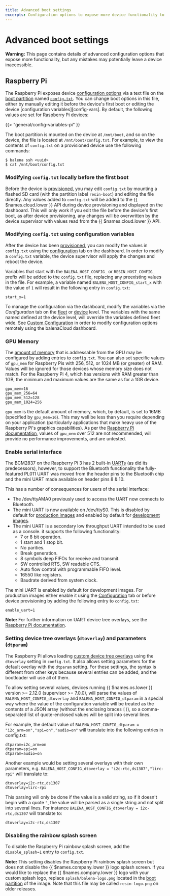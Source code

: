 ```yaml
---
title: Advanced boot settings
excerpts: Configuration options to expose more device functionality to {{ $names.os.lower }}
---
```


# Advanced boot settings

__Warning:__ This page contains details of advanced configuration options that expose more functionality, but any mistakes may potentially leave a device inaccessible.

## Raspberry Pi

The Raspberry Pi exposes device [configuration options][config-txt] via a text file on the [boot partition][boot-partition] named [`config.txt`][config-txt]. You can change boot options in this file, either by manually editing it before the device's first boot or editing the device [configuration variables][config-vars]. By default, the following values are set for Raspberry Pi devices:

{{> "general/config-variables-pi" }}

The boot partition is mounted on the device at `/mnt/boot`, and so on the device, the file is located at `/mnt/boot/config.txt`. For example, to view the contents of `config.txt` on a provisioned device use the following commands:

```shell
$ balena ssh <uuid>
$ cat /mnt/boot/config.txt
```

### Modifying `config.txt` locally before the first boot

Before the device is [provisioned][device-provisioning], you may edit `config.txt` by mounting a flashed SD card (with the partition label `resin-boot`) and editing the file directly. Any values added to `config.txt` will be added to the {{ $names.cloud.lower }} API during device provisioning and displayed on the dashboard. This will only work if you edit the file before the device's first boot, as after device provisioning, any changes will be overwritten by the device supervisor with values read from the {{ $names.cloud.lower }} API.

### Modifying `config.txt` using configuration variables

After the device has been [provisioned][device-provisioning], you can modify the values in `config.txt` using the [configuration][configuration] tab on the dashboard. In order to modify a `config.txt` variable, the device supervisor will apply the changes and reboot the device.

Variables that start with the `BALENA_HOST_CONFIG_` or `RESIN_HOST_CONFIG_` prefix will be added to the `config.txt` file, replacing any preexisting values in the file. For example, a variable named `BALENA_HOST_CONFIG_start_x` with the value of `1` will result in the following entry in `config.txt`:

```
start_x=1
```

To manage the configuration via the dashboard, modify the variables via the *Configuration* tab on the [fleet][configuration-fleet] or [device][configuration-device] level. The variables with the same named defined at the device level, will override the variables defined fleet wide. See [Custom Configuration][custom-configuration] in order to modify configuration options remotely using the balenaCloud dashboard.

### GPU Memory

The [amount of memory][gpu-memory] that is addressable from the GPU may be configured by adding entries to `config.txt`. You can also set specific values of `gpu_mem` for Raspberry Pis with 256, 512, or 1024 MB (or greater) of RAM. Values will be ignored for those devices whose memory size does not match. For the Raspberry Pi 4, which has versions with RAM greater than 1GB, the minimum and maximum values are the same as for a 1GB device.

```
gpu_mem=16
gpu_mem_256=64
gpu_mem_512=128
gpu_mem_1024=256
```

`gpu_mem` is the default amount of memory, which, by default, is set to 16MB (specified by `gpu_mem=16`). This may well be less than you require depending on your application (particularly applications that make heavy use of the Raspberry Pi's graphics capabilities). As per the [Raspberry Pi documentation][gpu-memory], values of `gpu_mem` over 512 are not recommended, will provide no performance improvements, and are untested.

### Enable serial interface

The BCM2837 on the Raspberry Pi 3 has 2 built-in [UARTs][uart] (as did its predecessors), however, to support the Bluetooth functionality the fully-featured PL011 UART was moved from the header pins to the Bluetooth chip and the mini UART made available on header pins 8 & 10.

This has a number of consequences for users of the serial interface:

- The /dev/ttyAMA0 previously used to access the UART now connects to Bluetooth.
- The mini UART is now available on /dev/ttyS0. This is disabled by default for [production images][image-variants] and enabled by default for [development images][image-variants].
- The mini UART is a secondary low throughput UART intended to be used as a console. it supports the following functionality:
  - 7 or 8 bit operation.
  - 1 start and 1 stop bit.
  - No parities.
  - Break generation.
  - 8 symbols deep FIFOs for receive and transmit.
  - SW controlled RTS, SW readable CTS.
  - Auto flow control with programmable FIFO level.
  - 16550 like registers.
  - Baudrate derived from system clock.

The mini UART is enabled by default for development images. For production images either enable it using the [Configuration][configuration] tab or before device provisioning by adding the following entry to `config.txt`:

```
enable_uart=1
```

__Note:__ For further information on UART device tree overlays, see the [Raspberry Pi documentation][uart].

### Setting device tree overlays (`dtoverlay`) and parameters (`dtparam`)

The Raspberry Pi allows loading [custom device tree overlays][device-tree-overlay] using the `dtoverlay` setting in `config.txt`. It also allows setting parameters for the default overlay with the `dtparam` setting. For these settings, the syntax is different from other keys because several entries can be added, and the bootloader will use all of them.

To allow setting several values, devices running {{ $names.os.lower }} version >= 2.12.0  (supervisor >= 7.0.0), will parse the values of `BALENA_HOST_CONFIG_dtoverlay` and `BALENA_HOST_CONFIG_dtparam` in a special way where the value of the configuration variable will be treated as the contents of a JSON array (without the enclosing braces `[]`), so a comma-separated list of quote-enclosed values will be split into several lines.

For example, the default value of `BALENA_HOST_CONFIG_dtparam = "i2c_arm=on","spi=on","audio=on"` will translate into the following entries in config.txt:

```
dtparam=i2c_arm=on
dtparam=spi=on
dtparam=audio=on
```

Another example would be setting several overlays with their own parameters, e.g. `BALENA_HOST_CONFIG_dtoverlay = "i2c-rtc,ds1307","lirc-rpi"` will translate to:

```
dtoverlay=i2c-rtc,ds1307
dtoverlay=lirc-rpi
```

This parsing will only be done if the value is a valid string, so if it doesn't begin with a quote `"`, the value will be parsed as a single string and not split into several lines. For instance `BALENA_HOST_CONFIG_dtoverlay = i2c-rtc,ds1307` will translate to:

```
dtoverlay=i2c-rtc,ds1307
```

### Disabling the rainbow splash screen

To disable the Raspberry Pi rainbow splash screen, add the `disable_splash=1` entry to `config.txt`.

__Note:__ This setting disables the Raspberry Pi rainbow splash screen but does not disable the {{ $names.company.lower }} logo splash screen. If you would like to replace the {{ $names.company.lower }} logo with your custom splash logo, replace `splash/balena-logo.png` located in the [boot partition][boot-partition] of the image. Note that this file may be called `resin-logo.png` on older releases.

[boot-partition]:/reference/OS/overview/2.x/#image-partition-layout
[config-txt]:https://www.raspberrypi.com/documentation/computers/config_txt.html
[configuration]:/learn/manage/configuration
[configuration-fleet]:/learn/manage/configuration/#fleet-configuration-management
[configuration-device]:/learn/manage/configuration/#device-configuration-management
[custom-configuration]:/learn/manage/configuration/#adding-custom-configuration
[device-provisioning]:/learn/welcome/primer/#device-provisioning
[device-tree-overlay]:https://github.com/raspberrypi/linux/blob/rpi-4.19.y/arch/arm/boot/dts/overlays/README
[gpu-memory]:https://www.raspberrypi.com/documentation/computers/config_txt.html#memory-options
[image-variants]:/reference/OS/overview/2.x/#variants-of-balenaos
[uart]:https://www.raspberrypi.com/documentation/computers/configuration.html#configuring-uarts
